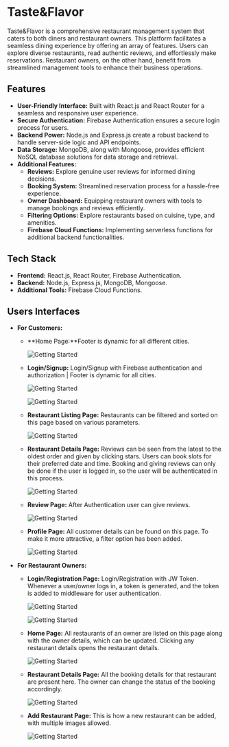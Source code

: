 # Taste&Flavor

Taste&Flavor is a comprehensive restaurant management system that caters to both diners and restaurant owners. This platform facilitates a seamless dining experience by offering an array of features. Users can explore diverse restaurants, read authentic reviews, and effortlessly make reservations. Restaurant owners, on the other hand, benefit from streamlined management tools to enhance their business operations.

## Features

- **User-Friendly Interface:** Built with React.js and React Router for a seamless and responsive user experience.
- **Secure Authentication:** Firebase Authentication ensures a secure login process for users.
- **Backend Power:** Node.js and Express.js create a robust backend to handle server-side logic and API endpoints.
- **Data Storage:** MongoDB, along with Mongoose, provides efficient NoSQL database solutions for data storage and retrieval.
- **Additional Features:**
  - **Reviews:** Explore genuine user reviews for informed dining decisions.
  - **Booking System:** Streamlined reservation process for a hassle-free experience.
  - **Owner Dashboard:** Equipping restaurant owners with tools to manage bookings and reviews efficiently.
  - **Filtering Options:** Explore restaurants based on cuisine, type, and amenities.
  - **Firebase Cloud Functions:** Implementing serverless functions for additional backend functionalities.

## Tech Stack

- **Frontend:** React.js, React Router, Firebase Authentication.
- **Backend:** Node.js, Express.js, MongoDB, Mongoose.
- **Additional Tools:** Firebase Cloud Functions.

## Users Interfaces

- **For Customers:**

  - **Home Page:**Footer is dynamic for all different cities.

    ![Getting Started](./UIs/home.png)

  - **Login/Signup:** Login/Signup with Firebase authentication and authorization | Footer is dynamic for all cities.

    ![Getting Started](./UIs/login.png)

    ![Getting Started](./UIs/signup.png)

  - **Restaurant Listing Page:** Restaurants can be filtered and sorted on this page based on various parameters.

    ![Getting Started](./UIs/listing.png)

  - **Restaurant Details Page:** Reviews can be seen from the latest to the oldest order and given by clicking stars. Users can book slots for their preferred date and time. Booking and giving reviews can only be done if the user is logged in, so the user will be authenticated in this process.

    ![Getting Started](./UIs/res.png)

  - **Review Page:** After Authentication user can give reviews.

    ![Getting Started](./UIs/review.png)

  - **Profile Page:** All customer details can be found on this page. To make it more attractive, a filter option has been added.

    ![Getting Started](./UIs/profile.png)

- **For Restaurant Owners:**

  - **Login/Registration Page:** Login/Registration with JW Token. Whenever a user/owner logs in, a token is generated, and the token is added to middleware for user authentication.

    ![Getting Started](./UIs/owner-reg.png)

    ![Getting Started](./UIs/owner-login.png)

  - **Home Page:** All restaurants of an owner are listed on this page along with the owner details, which can be updated. Clicking any restaurant details opens the restaurant details.

    ![Getting Started](./UIs/owner-home.png)

  - **Restaurant Details Page:** All the booking details for that restaurant are present here. The owner can change the status of the booking accordingly.

    ![Getting Started](./UIs/res-det.png)

  - **Add Restaurant Page:** This is how a new restaurant can be added, with multiple images allowed.

    ![Getting Started](./UIs/add-res.png)
